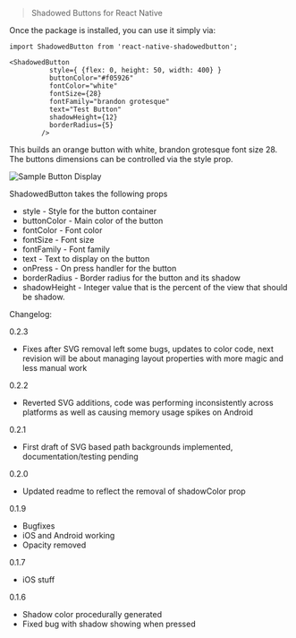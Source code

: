 > Shadowed Buttons for React Native

Once the package is installed, you can use it simply via:

```
import ShadowedButton from 'react-native-shadowedbutton';

<ShadowedButton
          style={ {flex: 0, height: 50, width: 400} }
          buttonColor="#f05926"
          fontColor="white"
          fontSize={28}
          fontFamily="brandon grotesque"
          text="Test Button"
          shadowHeight={12}
          borderRadius={5}
        />
```

This builds an orange button with white, brandon grotesque font size 28.  The buttons dimensions can be controlled via the style prop.

![Sample Button Display](http://i.imgur.com/5lmBMVa.png "Some sample buttons")

ShadowedButton takes the following props

* style - Style for the button container
* buttonColor - Main color of the button
* fontColor - Font color
* fontSize - Font size
* fontFamily - Font family
* text - Text to display on the button
* onPress - On press handler for the button
* borderRadius - Border radius for the button and its shadow
* shadowHeight - Integer value that is the percent of the view that should be shadow.

Changelog: 

0.2.3
* Fixes after SVG removal left some bugs, updates to color code, next revision will be about managing layout properties with more magic and less manual work

0.2.2
* Reverted SVG additions, code was performing inconsistently across platforms as well as causing memory usage spikes on Android

0.2.1
* First draft of SVG based path backgrounds implemented, documentation/testing pending

0.2.0
* Updated readme to reflect the removal of shadowColor prop

0.1.9
* Bugfixes
* iOS and Android working
* Opacity removed

0.1.7
* iOS stuff

0.1.6
* Shadow color procedurally generated
* Fixed bug with shadow showing when pressed